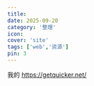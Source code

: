 ```yaml
---
title: 
date: 2025-09-20
category: '整理'
icon: 
cover: 'site'
tags: ['web','资源']
pin: 3
---
```


我的 https://getquicker.net/